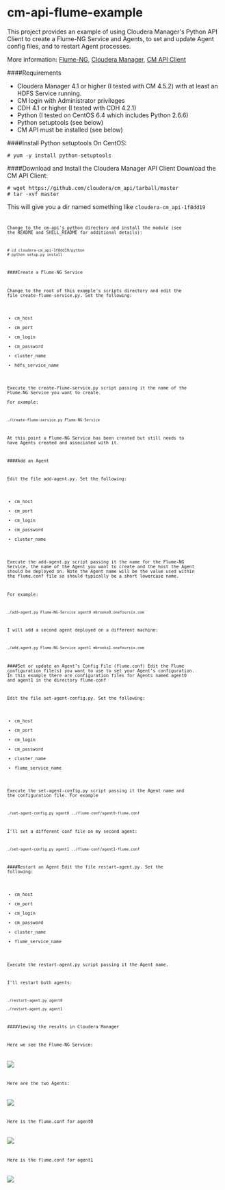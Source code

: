 cm-api-flume-example
====================

This project provides an example of using Cloudera Manager's Python API Client to create a Flume-NG Service and Agents, to set and update Agent config files, and to restart Agent processes.

More information:  [Flume-NG](http://archive.cloudera.com/cdh4/cdh/4/flume-ng/FlumeUserGuide.html),  [Cloudera Manager](http://www.cloudera.com/content/cloudera/en/products/cloudera-manager.html), [CM API Client](http://cloudera.github.io/cm_api/)




####Requirements
- Cloudera Manager 4.1 or higher (I tested with CM 4.5.2) with at least an HDFS Service running. 
- CM login with Administrator privileges
- CDH 4.1 or higher (I tested with CDH 4.2.1)
- Python (I tested on CentOS 6.4 which includes Python 2.6.6)
- Python setuptools (see below)
- CM API must be installed (see below)


####Install Python setuptools
On CentOS:

    # yum -y install python-setuptools


####Download and Install the Cloudera Manager API Client
Download the CM API Client:

    # wget https://github.com/cloudera/cm_api/tarball/master
    # tar -xvf master

This will give you a dir named something like <code>cloudera-cm_api-1f8dd19<code>

Change to the cm-api's python directory and install the module (see the README and SHELL_README for additional details):

    # cd cloudera-cm_api-1f8dd19/python
    # python setup.py install

####Create a Flume-NG Service

Change to the root of this example's scripts directory and edit the file create-flume-service.py.  Set the following:
- cm_host
- cm_port
- cm_login
- cm_password
- cluster_name
- hdfs_service_name

Execute the create-flume-service.py script passing it the name of the Flume-NG Service you want to create.  
For example:

    ./create-flume-service.py Flume-NG-Service

At this point a Flume-NG Service has been created but still needs to have Agents created and associated with it.
  

####Add an Agent

Edit the file add-agent.py.  Set the following:
- cm_host
- cm_port
- cm_login
- cm_password
- cluster_name

Execute the add-agent.py script passing it the name for the Flume-NG Service, the name of the Agent you want to create and the host the Agent should be deployed on. Note the Agent name will be the value used within the flume.conf file so should typically be a short lowercase name. 

For example:

    ./add-agent.py Flume-NG-Service agent0 mbrooks0.onefoursix.com

I will add a second agent deployed on a different machine:

    ./add-agent.py Flume-NG-Service agent1 mbrooks1.onefoursix.com
    
    
####Set or update an Agent's Config File (flume.conf)
Edit the Flume configuration file(s) you want to use to set your Agent's configuration.
In this example there are configuration files for Agents named agent0 and agent1 in the directory flume-conf

Edit the file set-agent-config.py.  Set the following:
- cm_host
- cm_port
- cm_login
- cm_password
- cluster_name
- flume_service_name

Execute the set-agent-config.py script passing it the Agent name and the configuration file.  For example

    ./set-agent-config.py agent0 ../flume-conf/agent0-flume.conf
    
I'll set a different conf file on my second agent:    
    
    ./set-agent-config.py agent1 ../flume-conf/agent1-flume.conf
    
        
####Restart an Agent
Edit the file restart-agent.py.  Set the following:
- cm_host
- cm_port
- cm_login
- cm_password
- cluster_name
- flume_service_name

Execute the restart-agent.py script passing it the Agent name.  

I'll restart both agents:

    ./restart-agent.py agent0
    
    ./restart-agent.py agent1


####Viewing the results in Cloudera Manager

Here we see the Flume-NG Service:

![](images/cm-1.jpg)


Here are the two Agents:

![](images/cm-2.jpg)


Here is the flume.conf for agent0

![](images/cm-3.jpg)


Here is the flume.conf for agent1

![](images/cm-4.jpg)
